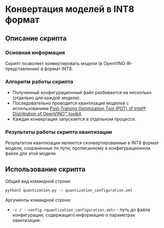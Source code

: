 # Конвертация моделей в INT8 формат

## Описание скрипта

### Основная информация

Скрипт позволяет конвертировать модели (в OpenVINO IR-представлении) в формат INT8.

### Алгоритм работы скрипта

+ Полученный конфигурационный файл разбивается на несколько (отдельно для каждой модели).
+ Последовательно проводится квантизация моделей с использованием [Post-Training Optimization Tool (POT) of Intel® Distribution of OpenVINO™ toolkit](openvino-pot).
+ Каждая конвертация запускается в отдельном процессе.

### Результаты работы скрипта квантизации

Результатом квантизации являются сконвертированные в INT8 формат модели, сохраненные по пути,
прописанному в конфигурационном файле для этой модели.

## Использование скрипта

Общий вид командной строки:

```bash
python3 quantization.py -c quantization_configuration.xml
```

Аргументы командной строки:

- `-c / --config <quantization_configuration.xml>` - путь до файла конфигурации,
  содержащего информацию о параметрах квантизации.


<!-- LINKS -->
[openvino-pot]: https://docs.openvino.ai/nightly/pot_introduction.html#doxid-pot-introduction
